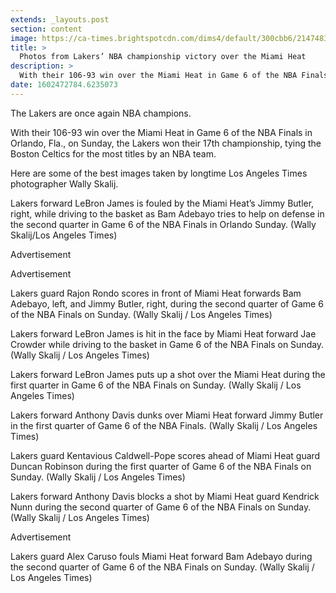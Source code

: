 ```yaml
--- 
extends: _layouts.post 
section: content 
image: https://ca-times.brightspotcdn.com/dims4/default/300cbb6/2147483647/strip/true/crop/2136x1121+0+447/resize/1200x630!/quality/90/?url=https%3A%2F%2Fcalifornia-times-brightspot.s3.amazonaws.com%2Fbc%2F03%2Fd779d9bd426ba224166c42ae1d2e%2Fla-photos-1staff-622053-sp-1011-lakers-heat-finals12-wjs.jpg 
title: > 
  Photos from Lakers’ NBA championship victory over the Miami Heat 
description: > 
  With their 106-93 win over the Miami Heat in Game 6 of the NBA Finals in Orlando, Fla., on Sunday, the Lakers won their 17th championship, tying the Boston Celtics for the most titles by an NBA team.(Wally Skalij / Los Angeles Times)Lakers forward Anthony Davis dunks over Miami Heat forward Jimmy Butler in the first quarter of Game 6 of the NBA Finals.(Wally Skalij / Los Angeles Times)Lakers guard Kentavious Caldwell-Pope scores ahead of Miami Heat guard Duncan Robinson during the first quarter of Game 6 of the NBA Finals on Sunday.(Wally Skalij / Los Angeles Times)AdvertisementLakers guard Alex Caruso fouls Miami Heat forward Bam Adebayo during the second quarter of Game 6 of the NBA Finals on Sunday.(Wally Skalij / Los Angeles Times) 
date: 1602472784.6235073 
--- 
```

The Lakers are once again NBA champions.

With their 106-93 win over the Miami Heat in Game 6 of the NBA Finals in Orlando, Fla., on Sunday, the Lakers won their 17th championship, tying the Boston Celtics for the most titles by an NBA team.

Here are some of the best images taken by longtime Los Angeles Times photographer Wally Skalij.

Lakers forward LeBron James is fouled by the Miami Heat’s Jimmy Butler, right, while driving to the basket as Bam Adebayo tries to help on defense in the second quarter in Game 6 of the NBA Finals in Orlando Sunday. (Wally Skalij/Los Angeles Times)

Advertisement

Advertisement

Lakers guard Rajon Rondo scores in front of Miami Heat forwards Bam Adebayo, left, and Jimmy Butler, right, during the second quarter of Game 6 of the NBA Finals on Sunday. (Wally Skalij / Los Angeles Times)

Lakers forward LeBron James is hit in the face by Miami Heat forward Jae Crowder while driving to the basket in Game 6 of the NBA Finals on Sunday. (Wally Skalij / Los Angeles Times)

Lakers forward LeBron James puts up a shot over the Miami Heat during the first quarter in Game 6 of the NBA Finals on Sunday. (Wally Skalij / Los Angeles Times)

Lakers forward Anthony Davis dunks over Miami Heat forward Jimmy Butler in the first quarter of Game 6 of the NBA Finals. (Wally Skalij / Los Angeles Times)

Lakers guard Kentavious Caldwell-Pope scores ahead of Miami Heat guard Duncan Robinson during the first quarter of Game 6 of the NBA Finals on Sunday. (Wally Skalij / Los Angeles Times)

Lakers forward Anthony Davis blocks a shot by Miami Heat guard Kendrick Nunn during the second quarter of Game 6 of the NBA Finals on Sunday. (Wally Skalij / Los Angeles Times)

Advertisement

Lakers guard Alex Caruso fouls Miami Heat forward Bam Adebayo during the second quarter of Game 6 of the NBA Finals on Sunday. (Wally Skalij / Los Angeles Times)